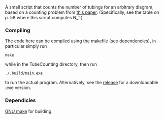 A small script that counts the number of tubings for an arbitrary diagram, based on a counting problem from [this paper](https://arxiv.org/pdf/2503.05866). (Specifically, see the table on p. 58 where this script computes N_f.) 

### Compiling

The code here can be compiled using the makefile (see dependencies), in particular simply run

    make

while in the TubeCounting directory, then run

    ./.build/main.exe

to run the actual program. Alternatively, see the [release]() for a downloadable .exe version.

### Dependicies

[GNU make](https://www.gnu.org/software/make/) for building.
